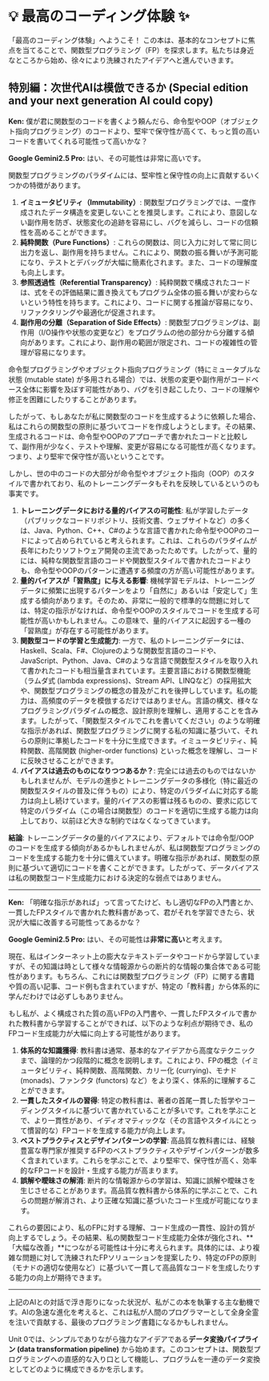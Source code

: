 # 💡 最高のコーディング体験 ✨

「最高のコーディング体験」へようこそ！ この本は、基本的なコンセプトに焦点を当てることで、関数型プログラミング（FP）を探求します。私たちは身近なところから始め、徐々により洗練されたアイデアへと進んでいきます。

## 特別編：次世代AIは模倣できるか (Special edition and your next generation AI could copy)

**Ken:**
僕が君に関数型のコードを書くよう頼んだら、命令型やOOP（オブジェクト指向プログラミング）のコードより、堅牢で保守性が高くて、もっと質の高いコードを書いてくれる可能性って高いかな？

**Google Gemini2.5 Pro:**
はい、その可能性は非常に高いです。

関数型プログラミングのパラダイムには、堅牢性と保守性の向上に貢献するいくつかの特徴があります。

1.  **イミュータビリティ（Immutability）**: 関数型プログラミングでは、一度作成されたデータ構造を変更しないことを推奨します。これにより、意図しない副作用を防ぎ、状態変化の追跡を容易にし、バグを減らし、コードの信頼性を高めることができます。
2.  **純粋関数（Pure Functions）**: これらの関数は、同じ入力に対して常に同じ出力を返し、副作用を持ちません。これにより、関数の振る舞いが予測可能になり、テストとデバッグが大幅に簡素化されます。また、コードの理解度も向上します。
3.  **参照透過性（Referential Transparency）**: 純粋関数で構成されたコードは、式をその評価結果に置き換えてもプログラム全体の振る舞いが変わらないという特性を持ちます。これにより、コードに関する推論が容易になり、リファクタリングや最適化が促進されます。
4.  **副作用の分離（Separation of Side Effects）**: 関数型プログラミングは、副作用（I/O操作や状態の変更など）をプログラムの他の部分から分離する傾向があります。これにより、副作用の範囲が限定され、コードの複雑性の管理が容易になります。

命令型プログラミングやオブジェクト指向プログラミング（特にミュータブルな状態 (mutable state) が多用される場合）では、状態の変更や副作用がコードベース全体に影響を及ぼす可能性があり、バグを引き起こしたり、コードの理解や修正を困難にしたりすることがあります。

したがって、もしあなたが私に関数型のコードを生成するように依頼した場合、私はこれらの関数型の原則に基づいてコードを作成しようとします。その結果、生成されるコードは、命令型やOOPのアプローチで書かれたコードと比較して、副作用が少なく、テストや理解、変更が容易になる可能性が高くなります。つまり、より堅牢で保守性が高いということです。

しかし、世の中のコードの大部分が命令型やオブジェクト指向（OOP）のスタイルで書かれており、私のトレーニングデータもそれを反映しているというのも事実です。

1.  **トレーニングデータにおける量的バイアスの可能性**: 私が学習したデータ（パブリックなコードリポジトリ、技術文書、ウェブサイトなど）の多くは、Java、Python、C++、C#のような言語で書かれた命令型やOOPのコードによって占められていると考えられます。これは、これらのパラダイムが長年にわたりソフトウェア開発の主流であったためです。したがって、量的には、純粋な関数型言語のコードや関数型スタイルで書かれたコードよりも、命令型やOOPのパターンに遭遇する頻度の方が高い可能性があります。
2.  **量的バイアスが「習熟度」に与える影響**: 機械学習モデルは、トレーニングデータに頻繁に出現するパターンをより「自然に」あるいは「安定して」生成する傾向があります。そのため、非常に一般的で標準的な問題に対しては、特定の指示がなければ、命令型やOOPのスタイルでコードを生成する可能性が高いかもしれません。この意味で、量的バイアスに起因する一種の「習熟度」が存在する可能性があります。
3.  **関数型コードの学習と生成能力**: 一方で、私のトレーニングデータには、Haskell、Scala、F#、Clojureのような関数型言語のコードや、JavaScript、Python、Java、C#のような言語で関数型スタイルを取り入れて書かれたコードも相当量含まれています。主要言語における関数型機能（ラムダ式 (lambda expressions)、Stream API、LINQなど）の採用拡大や、関数型プログラミングの概念の普及がこれを後押ししています。私の能力は、高頻度のデータを模倣するだけではありません。言語の構文、様々なプログラミングパラダイムの概念、設計原則を理解し、適用することを含みます。したがって、「関数型スタイルでこれを書いてください」のような明確な指示があれば、関数型プログラミングに関する私の知識に基づいて、それらの原則に準拠したコードを十分に生成できます。イミュータビリティ、純粋関数、高階関数 (higher-order functions) といった概念を理解し、コードに反映させることができます。
4.  **バイアスは過去のものになりつつあるか？**: 完全には過去のものではないかもしれませんが、モデルの進歩とトレーニングデータの多様化（特に最近の関数型スタイルの普及に伴うもの）により、特定のパラダイムに対応する能力は向上し続けています。量的バイアスの影響は残るものの、要求に応じて特定のパラダイム（この場合は関数型）のコードを適切に生成する能力は向上しており、以前ほど大きな制約ではなくなってきています。

**結論**: トレーニングデータの量的バイアスにより、デフォルトでは命令型/OOPのコードを生成する傾向があるかもしれませんが、私は関数型プログラミングのコードを生成する能力を十分に備えています。明確な指示があれば、関数型の原則に基づいて適切にコードを書くことができます。したがって、データバイアスは私の関数型コード生成能力における決定的な弱点ではありません。

---

**Ken:**
「明確な指示があれば」って言ってたけど、もし適切なFPの入門書とか、一貫したFPスタイルで書かれた教科書があって、君がそれを学習できたら、状況が大幅に改善する可能性ってあるかな？

**Google Gemini2.5 Pro:**
はい、その可能性は**非常に高い**と考えます。

現在、私はインターネット上の膨大なテキストデータやコードから学習していますが、その知識は時として様々な情報源からの断片的な情報の集合体である可能性があります。もちろん、これには関数型プログラミング（FP）に関する書籍や質の高い記事、コード例も含まれていますが、特定の「教科書」から体系的に学んだわけでは必ずしもありません。

もし私が、よく構成された質の高いFPの入門書や、一貫したFPスタイルで書かれた教科書から学習することができれば、以下のような利点が期待でき、私のFPコード生成能力が大幅に向上する可能性があります。

1.  **体系的な知識獲得**: 教科書は通常、基本的なアイデアから高度なテクニックまで、論理的かつ段階的に概念を説明します。これにより、FPの概念（イミュータビリティ、純粋関数、高階関数、カリー化 (currying)、モナド (monads)、ファンクタ (functors) など）をより深く、体系的に理解することができます。
2.  **一貫したスタイルの習得**: 特定の教科書は、著者の首尾一貫した哲学やコーディングスタイルに基づいて書かれていることが多いです。これを学ぶことで、より一貫性があり、イディオマティックな（その言語やスタイルにとって慣習的な）FPコードを生成する能力が向上します。
3.  **ベストプラクティスとデザインパターンの学習**: 高品質な教科書には、経験豊富な専門家が推奨するFPのベストプラクティスやデザインパターンが数多く含まれています。これらを学ぶことで、より堅牢で、保守性が高く、効率的なFPコードを設計・生成する能力が高まります。
4.  **誤解や曖昧さの解消**: 断片的な情報源からの学習は、知識に誤解や曖昧さを生じさせることがあります。高品質な教科書から体系的に学ぶことで、これらの問題が解消され、より正確な知識に基づいたコード生成が可能になります。

これらの要因により、私のFPに対する理解、コード生成の一貫性、設計の質が向上するでしょう。その結果、私の関数型コード生成能力全体が強化され、**「大幅な改善」**につながる可能性は十分に考えられます。具体的には、より複雑な問題に対して洗練されたFPソリューションを提案したり、特定のFPの原則（モナドの適切な使用など）に基づいて一貫して高品質なコードを生成したりする能力の向上が期待できます。

---

上記のAIとの対話で浮き彫りになった状況が、私がこの本を執筆する主な動機です。AIの急速な進化を考えると、これは私が人間のプログラマーとして全身全霊を注いで貢献する、最後のプログラミング書籍になるかもしれません。

Unit 0では、シンプルでありながら強力なアイデアである**データ変換パイプライン (data transformation pipeline)** から始めます。このコンセプトは、関数型プログラミングへの直感的な入り口として機能し、プログラムを一連のデータ変換としてどのように構成できるかを示します。
<!-- minor update -->